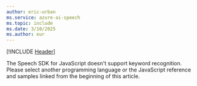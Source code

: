 ```yaml
---
author: eric-urban
ms.service: azure-ai-speech
ms.topic: include
ms.date: 3/10/2025
ms.author: eur
---
```


[!INCLUDE [Header](../../common/javascript.md)]

The Speech SDK for JavaScript doesn't support keyword recognition. Please select another programming language or the JavaScript reference and samples linked from the beginning of this article. 
